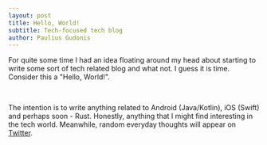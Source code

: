 ```yaml
---
layout: post
title: Hello, World!
subtitle: Tech-focused tech blog
author: Paulius Gudonis
---
```


For quite some time I had an idea floating around my head about starting to write some sort of tech related blog and what not.
I guess it is time. Consider this a "Hello, World!".

<br>

The intention is to write anything related to Android (Java/Kotlin), iOS (Swift) and perhaps soon - Rust. 
Honestly, anything that I might find interesting in the tech world.
Meanwhile, random everyday thoughts will appear on <a href="https://twitter.com/nakkht">Twitter</a>.
